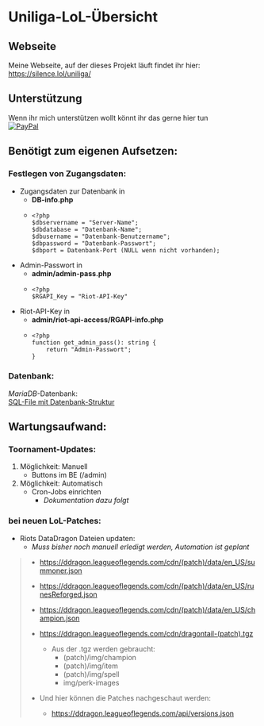 # Uniliga-LoL-Übersicht
## Webseite
Meine Webseite, auf der dieses Projekt läuft findet ihr hier:  
https://silence.lol/uniliga/

## Unterstützung
Wenn ihr mich unterstützen wollt könnt ihr das gerne hier tun  
[![PayPal](https://img.shields.io/badge/Donate-PayPal-blue?style=flat)](https://paypal.me/SimonlLang)

## Benötigt zum eigenen Aufsetzen:

### Festlegen von Zugangsdaten:
* Zugangsdaten zur Datenbank in
  * **DB-info.php**
  * ```
    <?php
    $dbservername = "Server-Name";
    $dbdatabase = "Datenbank-Name";
    $dbusername = "Datenbank-Benutzername";
    $dbpassword = "Datenbank-Passwort";
    $dbport = Datenbank-Port (NULL wenn nicht vorhanden);
    ```
* Admin-Passwort in
  * **admin/admin-pass.php**
  * ```
    <?php
    $RGAPI_Key = "Riot-API-Key"
    ```
* Riot-API-Key in
  * **admin/riot-api-access/RGAPI-info.php**
  * ```
    <?php
    function get_admin_pass(): string {
        return "Admin-Passwort";
    }

    ```

### Datenbank:
*MariaDB*-Datenbank:  
[SQL-File mit Datenbank-Struktur](https://silence.lol/storage/dbs9010181.sql.zip)


## Wartungsaufwand:

### Toornament-Updates:
1. Möglichkeit: Manuell
   * Buttons im BE (/admin)
2. Möglichkeit: Automatisch
   * Cron-Jobs einrichten
      * *Dokumentation dazu folgt*

### bei neuen LoL-Patches:
* Riots DataDragon Dateien updaten:
  * *Muss bisher noch manuell erledigt werden, Automation ist geplant*
> * https://ddragon.leagueoflegends.com/cdn/(patch)/data/en_US/summoner.json  
> * https://ddragon.leagueoflegends.com/cdn/(patch)/data/en_US/runesReforged.json  
> * https://ddragon.leagueoflegends.com/cdn/(patch)/data/en_US/champion.json  
> * https://ddragon.leagueoflegends.com/cdn/dragontail-(patch).tgz  
>   * Aus der .tgz werden gebraucht:
>     * (patch)/img/champion  
>     * (patch)/img/item  
>     * (patch)/img/spell  
>     * img/perk-images
>
> * Und hier können die Patches nachgeschaut werden:  
>   * https://ddragon.leagueoflegends.com/api/versions.json
